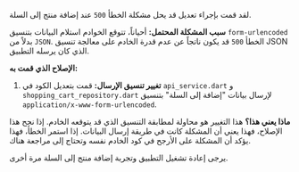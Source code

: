لقد قمت بإجراء تعديل قد يحل مشكلة الخطأ `500` عند إضافة منتج إلى السلة.

**سبب المشكلة المحتمل:**
أحياناً، تتوقع الخوادم استلام البيانات بتنسيق `form-urlencoded` بدلاً من `JSON`. الخطأ `500` قد يكون ناتجاً عن عدم قدرة الخادم على معالجة تنسيق JSON الذي كان يرسله التطبيق.

**الإصلاح الذي قمت به:**
1.  **تغيير تنسيق الإرسال:** قمت بتعديل الكود في `api_service.dart` و `shopping_cart_repository.dart` لإرسال بيانات "إضافة إلى السلة" بتنسيق `application/x-www-form-urlencoded`.

**ماذا يعني هذا؟**
هذا التغيير هو محاولة لمطابقة التنسيق الذي قد يتوقعه الخادم. إذا نجح هذا الإصلاح، فهذا يعني أن المشكلة كانت في طريقة إرسال البيانات. إذا استمر الخطأ، فهذا يؤكد أن المشكلة على الأرجح في كود الخادم نفسه وتحتاج إلى مراجعة هناك.

يرجى إعادة تشغيل التطبيق وتجربة إضافة منتج إلى السلة مرة أخرى.